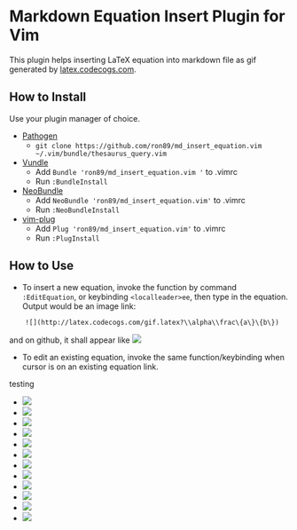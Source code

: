 # Markdown Equation Insert Plugin for Vim

This plugin helps inserting LaTeX equation into markdown file as gif generated
by [latex.codecogs.com](latex.codecogs.com).

## How to Install

Use your plugin manager of choice.

- [Pathogen](https://github.com/tpope/vim-pathogen)
  - `git clone https://github.com/ron89/md_insert_equation.vim ~/.vim/bundle/thesaurus_query.vim`
- [Vundle](https://github.com/gmarik/vundle)
  - Add `Bundle 'ron89/md_insert_equation.vim '` to .vimrc
  - Run `:BundleInstall`
- [NeoBundle](https://github.com/Shougo/neobundle.vim)
  - Add `NeoBundle 'ron89/md_insert_equation.vim'` to .vimrc
  - Run `:NeoBundleInstall`
- [vim-plug](https://github.com/junegunn/vim-plug)
  - Add `Plug 'ron89/md_insert_equation.vim'` to .vimrc
  - Run `:PlugInstall`

## How to Use

 * To insert a new equation, invoke the function by command `:EditEquation`, or
   keybinding `<localleader>ee`, then type in the equation. Output would be an
   image link:
```
    ![](http://latex.codecogs.com/gif.latex?\\alpha\\frac\{a\}\{b\})
```
   and on github, it shall appear like ![](http://latex.codecogs.com/gif.latex?\\alpha\\frac\{a\}\{b\})

 * To edit an existing equation, invoke the same function/keybinding when cursor is on an existing equation link.

testing
  * ![](http://latex.codecogs.com/gif.latex?\\alpha+\\frac{a}{b})
  * ![](http://latex.codecogs.com/gif.latex?\\alpha-\\frac\{a\}\{b\})
  * ![](http://latex.codecogs.com/gif.latex?\\alpha\\times\\frac\{a\}\{b\})
  * ![](http://latex.codecogs.com/gif.latex?\\alpha*\\frac\{a\}\{b\})
  * ![](http://latex.codecogs.com/gif.latex?\\alpha/\\frac\{a\}\{b\})
  * ![](http://latex.codecogs.com/gif.latex?\\alpha/\\frac\\{a_a\\}\\{b\\})
  * ![](http://latex.codecogs.com/gif.latex?\\alpha/(\\frac\\{a_a\\}\\{b\\}))
  * ![](http://latex.codecogs.com/gif.latex?\\alpha/[\\frac\\{a_a\\}\\{b\\}])
  * ![](http://latex.codecogs.com/gif.latex?\\alpha/\\{\\frac\\{a_a\\}\\{b\\}\\})
  * ![](http://latex.codecogs.com/gif.latex?\\alpha/\{\\frac\{a.a\}\{b'\}\})
  * ![](http://latex.codecogs.com/gif.latex?\\alpha/\\{\\frac\\{a_a\\}\\{b`\\}\\})
  * ![](http://latex.codecogs.com/gif.latex?\\alpha/\\{\\frac\\{a_a!?\\}\\{b`\\}\\})
